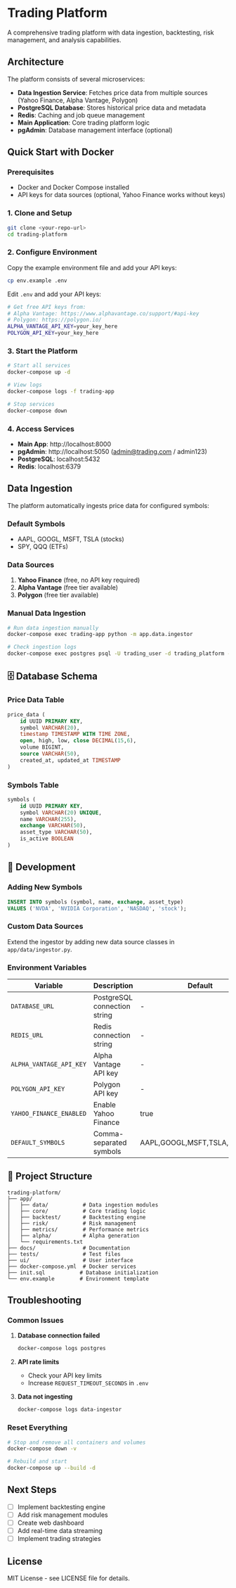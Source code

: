 # Trading Platform

A comprehensive trading platform with data ingestion, backtesting, risk management, and analysis capabilities.

## Architecture

The platform consists of several microservices:

- **Data Ingestion Service**: Fetches price data from multiple sources (Yahoo Finance, Alpha Vantage, Polygon)
- **PostgreSQL Database**: Stores historical price data and metadata
- **Redis**: Caching and job queue management
- **Main Application**: Core trading platform logic
- **pgAdmin**: Database management interface (optional)

## Quick Start with Docker

### Prerequisites

- Docker and Docker Compose installed
- API keys for data sources (optional, Yahoo Finance works without keys)

### 1. Clone and Setup

```bash
git clone <your-repo-url>
cd trading-platform
```

### 2. Configure Environment

Copy the example environment file and add your API keys:

```bash
cp env.example .env
```

Edit `.env` and add your API keys:
```bash
# Get free API keys from:
# Alpha Vantage: https://www.alphavantage.co/support/#api-key
# Polygon: https://polygon.io/
ALPHA_VANTAGE_API_KEY=your_key_here
POLYGON_API_KEY=your_key_here
```

### 3. Start the Platform

```bash
# Start all services
docker-compose up -d

# View logs
docker-compose logs -f trading-app

# Stop services
docker-compose down
```

### 4. Access Services

- **Main App**: http://localhost:8000
- **pgAdmin**: http://localhost:5050 (admin@trading.com / admin123)
- **PostgreSQL**: localhost:5432
- **Redis**: localhost:6379

## Data Ingestion

The platform automatically ingests price data for configured symbols:

### Default Symbols
- AAPL, GOOGL, MSFT, TSLA (stocks)
- SPY, QQQ (ETFs)

### Data Sources
1. **Yahoo Finance** (free, no API key required)
2. **Alpha Vantage** (free tier available)
3. **Polygon** (free tier available)

### Manual Data Ingestion

```bash
# Run data ingestion manually
docker-compose exec trading-app python -m app.data.ingestor

# Check ingestion logs
docker-compose exec postgres psql -U trading_user -d trading_platform -c "SELECT * FROM ingestion_logs ORDER BY started_at DESC LIMIT 5;"
```

## 🗄️ Database Schema

### Price Data Table
```sql
price_data (
    id UUID PRIMARY KEY,
    symbol VARCHAR(20),
    timestamp TIMESTAMP WITH TIME ZONE,
    open, high, low, close DECIMAL(15,6),
    volume BIGINT,
    source VARCHAR(50),
    created_at, updated_at TIMESTAMP
)
```

### Symbols Table
```sql
symbols (
    id UUID PRIMARY KEY,
    symbol VARCHAR(20) UNIQUE,
    name VARCHAR(255),
    exchange VARCHAR(50),
    asset_type VARCHAR(50),
    is_active BOOLEAN
)
```

## 🔧 Development

### Adding New Symbols

```sql
INSERT INTO symbols (symbol, name, exchange, asset_type) 
VALUES ('NVDA', 'NVIDIA Corporation', 'NASDAQ', 'stock');
```

### Custom Data Sources

Extend the ingestor by adding new data source classes in `app/data/ingestor.py`.

### Environment Variables

| Variable | Description | Default |
|----------|-------------|---------|
| `DATABASE_URL` | PostgreSQL connection string | - |
| `REDIS_URL` | Redis connection string | - |
| `ALPHA_VANTAGE_API_KEY` | Alpha Vantage API key | - |
| `POLYGON_API_KEY` | Polygon API key | - |
| `YAHOO_FINANCE_ENABLED` | Enable Yahoo Finance | true |
| `DEFAULT_SYMBOLS` | Comma-separated symbols | AAPL,GOOGL,MSFT,TSLA,SPY,QQQ |

## 📁 Project Structure

```
trading-platform/
├── app/
│   ├── data/           # Data ingestion modules
│   ├── core/           # Core trading logic
│   ├── backtest/       # Backtesting engine
│   ├── risk/           # Risk management
│   ├── metrics/        # Performance metrics
│   ├── alpha/          # Alpha generation
│   └── requirements.txt
├── docs/               # Documentation
├── tests/              # Test files
├── ui/                 # User interface
├── docker-compose.yml  # Docker services
├── init.sql           # Database initialization
└── env.example        # Environment template
```

## Troubleshooting

### Common Issues

1. **Database connection failed**
   ```bash
   docker-compose logs postgres
   ```

2. **API rate limits**
   - Check your API key limits
   - Increase `REQUEST_TIMEOUT_SECONDS` in `.env`

3. **Data not ingesting**
   ```bash
   docker-compose logs data-ingestor
   ```

### Reset Everything

```bash
# Stop and remove all containers and volumes
docker-compose down -v

# Rebuild and start
docker-compose up --build -d
```

## Next Steps

- [ ] Implement backtesting engine
- [ ] Add risk management modules
- [ ] Create web dashboard
- [ ] Add real-time data streaming
- [ ] Implement trading strategies

## License

MIT License - see LICENSE file for details.
